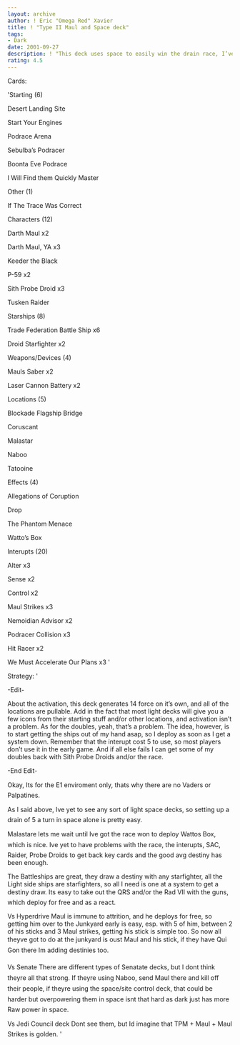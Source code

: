 ```yaml
---
layout: archive
author: ! Eric "Omega Red" Xavier
title: ! "Type II Maul and Space deck"
tags:
- Dark
date: 2001-09-27
description: ! "This deck uses space to easily win the drain race, I’ve yet to meet a Light deck in the E1 enviroment that uses more than 2 starships."
rating: 4.5
---
```

Cards: 

'Starting (6)

Desert Landing Site

Start Your Engines

Podrace Arena

Sebulba’s Podracer

Boonta Eve Podrace

I Will Find them Quickly Master


Other (1)

If The Trace Was Correct


Characters (12)

Darth Maul x2

Darth Maul, YA x3

Keeder the Black

P-59 x2

Sith Probe Droid x3

Tusken Raider


Starships (8)

Trade Federation Battle Ship x6

Droid Starfighter x2


Weapons/Devices (4)

Mauls Saber x2

Laser Cannon Battery x2


Locations (5)

Blockade Flagship Bridge

Coruscant

Malastar

Naboo

Tatooine


Effects (4)

Allegations of Coruption

Drop

The Phantom Menace

Watto’s Box


Interupts (20)

Alter x3

Sense x2

Control x2

Maul Strikes x3

Nemoidian Advisor x2

Podracer Collision x3

Hit Racer x2

We Must Accelerate Our Plans x3 '

Strategy: '

-Edit-

About the activation, this deck generates 14 force on it’s own, and all of the locations are pullable.  Add in the fact that most light decks will give you a few icons from their starting stuff and/or other locations, and activation isn’t a problem.  As for the doubles, yeah, that’s a problem.  The idea, however, is to start getting the ships out of my hand asap, so I deploy as soon as I get a system down.  Remember that the interupt cost 5 to use, so most players don’t use it in the early game.  And if all else fails I can get some of my doubles back with Sith Probe Droids and/or the race.

-End Edit-


Okay, Its for the E1 enviroment only, thats why there are no Vaders or Palpatines.


As I said above, Ive yet to see any sort of light space decks, so setting up a drain of 5 a turn in space alone is pretty easy.


Malastare lets me wait until Ive got the race won to deploy Wattos Box, which is nice.  Ive yet to have problems with the race, the interupts, SAC, Raider, Probe Droids to get back key cards and the good avg destiny has been enough.


The Battleships are great, they draw a destiny with any starfighter, all the Light side ships are starfighters, so all I need is one at a system to get a destiny draw.  Its easy to take out the QRS and/or the Rad VII with the guns, which deploy for free and as a react.


Vs Hyperdrive  Maul is immune to attrition, and he deploys for free, so getting him over to the Junkyard early is easy, esp. with 5 of him, between 2 of his sticks and 3 Maul strikes, getting his stick is simple too.  So now all theyve got to do at the junkyard is oust Maul and his stick, if they have Qui Gon there Im adding destinies too.


Vs Senate There are different types of Senatate decks, but I dont think theyre all that strong.  If theyre using Naboo, send Maul there and kill off their people, if theyre using the space/site control deck, that could be harder but overpowering them in space isnt that hard as dark just has more Raw power in space.


Vs Jedi Council deck  Dont see them, but Id imagine that TPM + Maul + Maul Strikes is golden.  '
